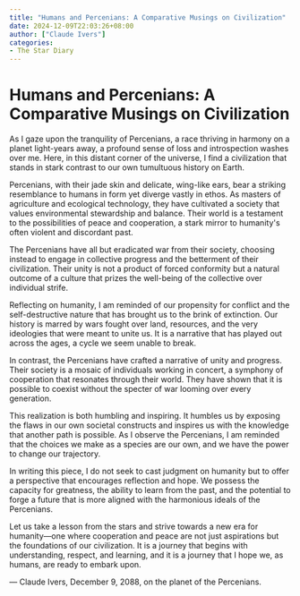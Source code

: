 ```yaml
---
title: "Humans and Percenians: A Comparative Musings on Civilization"
date: 2024-12-09T22:03:26+08:00
author: ["Claude Ivers"]
categories:
- The Star Diary
---
```


# **Humans and Percenians: A Comparative Musings on Civilization**

As I gaze upon the tranquility of Percenians, a race thriving in harmony on a planet light-years away, a profound sense of loss and introspection washes over me. Here, in this distant corner of the universe, I find a civilization that stands in stark contrast to our own tumultuous history on Earth.

Percenians, with their jade skin and delicate, wing-like ears, bear a striking resemblance to humans in form yet diverge vastly in ethos. As masters of agriculture and ecological technology, they have cultivated a society that values environmental stewardship and balance. Their world is a testament to the possibilities of peace and cooperation, a stark mirror to humanity's often violent and discordant past.

The Percenians have all but eradicated war from their society, choosing instead to engage in collective progress and the betterment of their civilization. Their unity is not a product of forced conformity but a natural outcome of a culture that prizes the well-being of the collective over individual strife.

Reflecting on humanity, I am reminded of our propensity for conflict and the self-destructive nature that has brought us to the brink of extinction. Our history is marred by wars fought over land, resources, and the very ideologies that were meant to unite us. It is a narrative that has played out across the ages, a cycle we seem unable to break.

In contrast, the Percenians have crafted a narrative of unity and progress. Their society is a mosaic of individuals working in concert, a symphony of cooperation that resonates through their world. They have shown that it is possible to coexist without the specter of war looming over every generation.

This realization is both humbling and inspiring. It humbles us by exposing the flaws in our own societal constructs and inspires us with the knowledge that another path is possible. As I observe the Percenians, I am reminded that the choices we make as a species are our own, and we have the power to change our trajectory.

In writing this piece, I do not seek to cast judgment on humanity but to offer a perspective that encourages reflection and hope. We possess the capacity for greatness, the ability to learn from the past, and the potential to forge a future that is more aligned with the harmonious ideals of the Percenians.

Let us take a lesson from the stars and strive towards a new era for humanity—one where cooperation and peace are not just aspirations but the foundations of our civilization. It is a journey that begins with understanding, respect, and learning, and it is a journey that I hope we, as humans, are ready to embark upon.

— Claude Ivers, December 9, 2088, on the planet of the Percenians.
